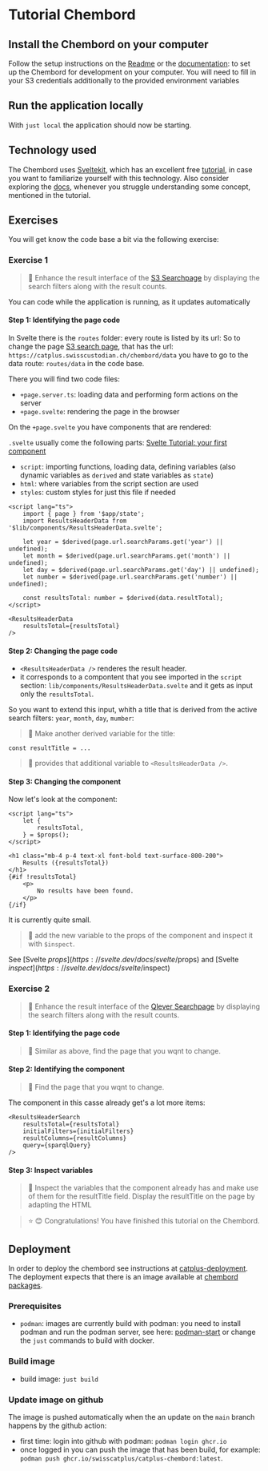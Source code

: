 # Tutorial Chembord

## Install the Chembord on your computer

Follow the setup instructions on the [Readme](https://github.com/sdsc-ordes/catplus-chembord) or the [documentation](https://sdsc-ordes.github.io/catplus-docs/frontend/#setup): to set up the Chembord for development on your computer. You will need to fill in your S3 credentials additionally to the provided environment variables

## Run the application locally

With `just local` the application should now be starting.

## Technology used

The Chembord uses [Sveltekit](https://svelte.dev/), which has an excellent free [tutorial](https://svelte.dev/tutorial/svelte/welcome-to-svelte), in case you want to familiarize yourself with this technology. Also consider exploring the [docs](https://svelte.dev/docs), whenever you struggle understanding some concept, mentioned in the tutorial.

## Exercises

You will get know the code base a bit via the following exercise:

### Exercise 1

> :large_blue_diamond: Enhance the result interface of the [S3 Searchpage](https://sdsc-ordes.github.io/catplus-docs/frontend/#data) by displaying the search filters along with the result counts.

You can code while the application is running, as it updates automatically

#### Step 1: Identifying the page code

In Svelte there is the `routes` folder: every route is listed by its url: So to change the page [S3 search page](https://catplus.swisscustodian.ch/chembord/data), that has the url: `https://catplus.swisscustodian.ch/chembord/data` you have to go to the data route: `routes/data` in the code base.

There you will find two code files:

- `+page.server.ts`: loading data and performing form actions on the server
- `+page.svelte`: rendering the page in the browser

On the `+page.svelte` you have components that are rendered:

`.svelte` usually come the following parts: [Svelte Tutorial: your first component](https://svelte.dev/tutorial/svelte/your-first-component)

- `script`: importing functions, loading data, defining variables (also dynamic variables as `derived` and state variables as `state`)
- `html`: where variables from the script section are used
- `styles`: custom styles for just this file if needed

```svelte
<script lang="ts">
	import { page } from '$app/state';
    import ResultsHeaderData from '$lib/components/ResultsHeaderData.svelte';

    let year = $derived(page.url.searchParams.get('year') || undefined);
	let month = $derived(page.url.searchParams.get('month') || undefined);
	let day = $derived(page.url.searchParams.get('day') || undefined);
	let number = $derived(page.url.searchParams.get('number') || undefined);

    const resultsTotal: number = $derived(data.resultTotal);
</script>

<ResultsHeaderData
    resultsTotal={resultsTotal}
/>
```

#### Step 2: Changing the page code

- `<ResultsHeaderData />` renderes the result header.
- it corresponds to a compontent that you see imported in the `script` section: `lib/components/ResultsHeaderData.svelte` and it gets as input only the `resultsTotal`.

So you want to extend this input, whith a title that is derived from the active search filters:
`year`, `month`, `day`, `mumber`:

> :small_blue_diamond: Make another derived variable for the title:

`const resultTitle = ...`

> :small_blue_diamond: provides that additional variable to `<ResultsHeaderData />`.

#### Step 3: Changing the component

Now let's look at the component:

```svelte
<script lang="ts">
	let {
		resultsTotal,
	} = $props();
</script>

<h1 class="mb-4 p-4 text-xl font-bold text-surface-800-200">
    Results ({resultsTotal})
</h1>
{#if !resultsTotal}
	<p>
		No results have been found.
	</p>
{/if}
```

It is currently quite small.

> :small_blue_diamond: add the new variable to the props of the component and inspect it with `$inspect`.

See [Svelte $props](https://svelte.dev/docs/svelte/$props) and [Svelte $inspect](https://svelte.dev/docs/svelte/$inspect)


### Exercise 2


> :large_blue_diamond: Enhance the result interface of the [Qlever Searchpage](https://sdsc-ordes.github.io/catplus-docs/frontend/#search) by displaying the search filters along with the result counts.

#### Step 1: Identifying the page code

> :small_blue_diamond: Similar as above, find the page that you wqnt to change.

#### Step 2: Identifying the component

> :small_blue_diamond: Find the page that you wqnt to change.

The component in this casse already get's a lot more items:

```svelte
<ResultsHeaderSearch
	resultsTotal={resultsTotal}
	initialFilters={initialFilters}
	resultColumns={resultColumns}
	query={sparqlQuery}
/>
```

#### Step 3: Inspect variables

> :small_blue_diamond: Inspect the variables that the component already has and make use of them for the resultTitle field. Display the resultTitle on the page by adapting the HTML

> :star:  :blush: Congratulations! You have finished this tutorial on the Chembord.

## Deployment

In order to deploy the chembord see instructions at [catplus-deployment](https://github.com/swisscatplus/catplus-deployment).
The deployment expects that there is an image available at [chembord packages](https://github.com/swisscatplus/catplus-chembord/pkgs/container/catplus-chembord).

### Prerequisites

- `podman`: images are currently build with podman: you need to install podman and run the podman server, see here: [podman-start](https://docs.podman.io/en/stable/markdown/podman-start.1.html) or change the `just` commands to build with docker.

### Build image

- build image: `just build`

### Update image on github

The image is pushed automatically when the an update on the `main` branch happens by the github action:

- first time: login into github with podman: `podman login ghcr.io`
- once logged in you can push the image that has been build, for example: `podman push ghcr.io/swisscatplus/catplus-chembord:latest`.
